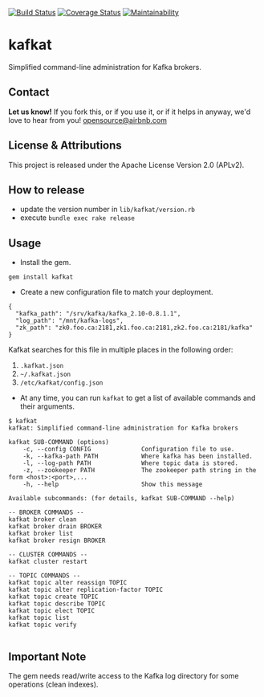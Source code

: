 [![Build Status](https://travis-ci.org/ctxswitch/kafkat.png?branch=master)](https://travis-ci.org/ctxswitch/kafkat)
[![Coverage Status](https://coveralls.io/repos/github/ctxswitch/kafkat/badge.svg?branch=master)](https://coveralls.io/github/ctxswitch/kafkat?branch=master)
[![Maintainability](https://api.codeclimate.com/v1/badges/7fb0ef80004b68e1373c/maintainability)](https://codeclimate.com/github/ctxswitch/kafkat/maintainability)

kafkat
======

Simplified command-line administration for Kafka brokers.

## Contact 
**Let us know!** If you fork this, or if you use it, or if it helps in anyway, we'd love to hear from you! opensource@airbnb.com

## License & Attributions
This project is released under the Apache License Version 2.0 (APLv2).

## How to release

- update the version number in `lib/kafkat/version.rb`
- execute `bundle exec rake release`


## Usage

* Install the gem.

```
gem install kafkat
```

* Create a new configuration file to match your deployment.

```
{
  "kafka_path": "/srv/kafka/kafka_2.10-0.8.1.1",
  "log_path": "/mnt/kafka-logs",
  "zk_path": "zk0.foo.ca:2181,zk1.foo.ca:2181,zk2.foo.ca:2181/kafka"
}
```

Kafkat searches for this file in multiple places in the following order:

1. `.kafkat.json`
2. `~/.kafkat.json`
3. `/etc/kafkat/config.json`

* At any time, you can run `kafkat` to get a list of available commands and their arguments.

```
$ kafkat
kafkat: Simplified command-line administration for Kafka brokers

kafkat SUB-COMMAND (options)
    -c, --config CONFIG              Configuration file to use.
    -k, --kafka-path PATH            Where kafka has been installed.
    -l, --log-path PATH              Where topic data is stored.
    -z, --zookeeper PATH             The zookeeper path string in the form <host>:<port>,...
    -h, --help                       Show this message

Available subcommands: (for details, kafkat SUB-COMMAND --help)

-- BROKER COMMANDS --
kafkat broker clean
kafkat broker drain BROKER
kafkat broker list
kafkat broker resign BROKER

-- CLUSTER COMMANDS --
kafkat cluster restart

-- TOPIC COMMANDS --
kafkat topic alter reassign TOPIC
kafkat topic alter replication-factor TOPIC
kafkat topic create TOPIC
kafkat topic describe TOPIC
kafkat topic elect TOPIC
kafkat topic list
kafkat topic verify
  
```

## Important Note

The gem needs read/write access to the Kafka log directory for some operations (clean indexes).


